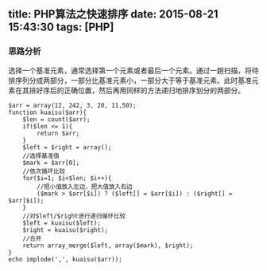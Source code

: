 title: PHP算法之快速排序
date: 2015-08-21 15:43:30
tags: [PHP]
---
### 思路分析

选择一个基准元素，通常选择第一个元素或者最后一个元素。通过一趟扫描，将待排序列分成两部分，一部分比基准元素小，一部分大于等于基准元素。此时基准元素在其排好序后的正确位置，然后再用同样的方法递归地排序划分的两部分。
<!-- more -->

    $arr = array(12, 242, 3, 20, 11,50);
    function kuaisu($arr){
        $len = count($arr);
        if($len <= 1){
            return $arr;
        }
        $left = $right = array();
        //选择基准值
        $mark = $arr[0];
        //依次循环比较
        for($i=1; $i<$len; $i++){
            //把小值放入左边，把大值放入右边
            ($mark > $arr[$i]) ? ($left[] = $arr[$i]) : ($right[] = $arr[$i]);
        }
        //对$left/$right进行递归循环比较
        $left = kuaisu($left);
        $right = kuaisu($right);
        //合并
        return array_merge($left, array($mark), $right);
    }
    echo implode(',', kuaisu($arr));